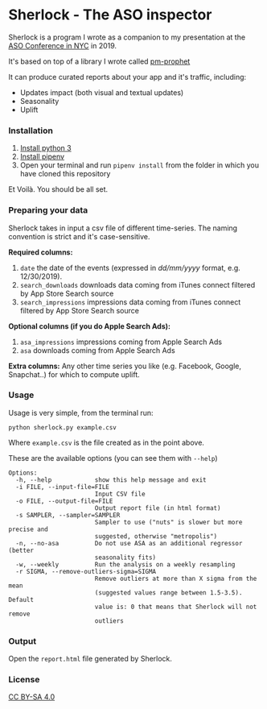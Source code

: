 # Sherlock - The ASO inspector

Sherlock is a program I wrote as a companion to my presentation at the [ASO Conference in NYC](https://asoconference.com/newyork/) in 2019.

It's based on top of a library I wrote called [pm-prophet](https://github.com/luke14free/pm-prophet)

It can produce curated reports about your app and it's traffic, including:
* Updates impact (both visual and textual updates)
* Seasonality
* Uplift

### Installation

1) [Install python 3](https://www.python.org/downloads/)
2) [Install pipenv](https://docs.pipenv.org/en/latest/install/)
3) Open your terminal and run `pipenv install` from the folder in which you have cloned this repository

Et Voilà. You should be all set.

### Preparing your data

Sherlock takes in input a csv file of different time-series. The naming convention is strict and it's case-sensitive.

**Required columns:**

1) `date` the date of the events (expressed in *dd/mm/yyyy* format, e.g. 12/30/2019).
2) `search_downloads` downloads data coming from iTunes connect filtered by App Store Search source
3) `search_impressions` impressions data coming from iTunes connect filtered by App Store Search source

**Optional columns (if you do Apple Search Ads):**

1) `asa_impressions` impressions coming from Apple Search Ads
2) `asa` downloads coming from Apple Search Ads

**Extra columns:** Any other time series you like (e.g. Facebook, Google, Snapchat..) for which to compute uplift.

### Usage

Usage is very simple, from the terminal run:

`python sherlock.py example.csv`

Where `example.csv` is the file created as in the point above.

These are the available options (you can see them with `--help`)

```
Options:
  -h, --help            show this help message and exit
  -i FILE, --input-file=FILE
                        Input CSV file
  -o FILE, --output-file=FILE
                        Output report file (in html format)
  -s SAMPLER, --sampler=SAMPLER
                        Sampler to use ("nuts" is slower but more precise and
                        suggested, otherwise "metropolis")
  -n, --no-asa          Do not use ASA as an additional regressor (better
                        seasonality fits)
  -w, --weekly          Run the analysis on a weekly resampling
  -r SIGMA, --remove-outliers-sigma=SIGMA
                        Remove outliers at more than X sigma from the mean
                        (suggested values range between 1.5-3.5). Default
                        value is: 0 that means that Sherlock will not remove
                        outliers       
 ```
                        
### Output

Open the `report.html` file generated by Sherlock.

### License

[CC BY-SA 4.0](https://creativecommons.org/licenses/by-sa/4.0/legalcode)
